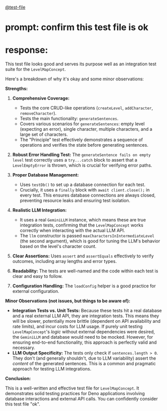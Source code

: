 [@test-file](../../../src/concepts/LevelMap/LevelMapConcept.test.ts)

# prompt: confirm this test file is ok
# response:

This test file looks good and serves its purpose well as an integration test suite for the `LevelMapConcept`.

Here's a breakdown of why it's okay and some minor observations:

**Strengths:**

1.  **Comprehensive Coverage:**
    *   Tests the core CRUD-like operations (`createLevel`, `addCharacter`, `removeCharacter`).
    *   Tests the main functionality: `generateSentences`.
    *   Covers various scenarios for `generateSentences`: empty level (expecting an error), single character, multiple characters, and a large set of characters.
    *   The "Principle" test effectively demonstrates a sequence of operations and verifies the state before generating sentences.

2.  **Robust Error Handling Test:** The `generateSentence fails on empty level` test correctly uses a `try...catch` block to assert that a `LevelEmptyError` is thrown, which is crucial for verifying error paths.

3.  **Proper Database Management:**
    *   Uses `testDb()` to set up a database connection for each test.
    *   Crucially, it uses a `finally` block with `await client.close();` in every test. This ensures database connections are always closed, preventing resource leaks and ensuring test isolation.

4.  **Realistic LLM Integration:**
    *   It uses a real `GeminiLLM` instance, which means these are true integration tests, confirming that the `LevelMapConcept` works correctly when interacting with the actual LLM API.
    *   The `llm` constructor is passed `maxCharactersInIntermediateLevel` (the second argument), which is good for tuning the LLM's behavior based on the level's character count.

5.  **Clear Assertions:** Uses `assert` and `assertEquals` effectively to verify outcomes, including array lengths and error types.

6.  **Readability:** The tests are well-named and the code within each test is clear and easy to follow.

7.  **Configuration Handling:** The `loadConfig` helper is a good practice for external configuration.

**Minor Observations (not issues, but things to be aware of):**

*   **Integration Tests vs. Unit Tests:** Because these tests hit a real database and a real external LLM API, they are integration tests. This means they will be slower, potentially more brittle (dependent on API availability and rate limits), and incur costs for LLM usage. If purely unit testing `LevelMapConcept`'s *logic* without external dependencies were desired, the `GeminiLLM` and database would need to be mocked. However, for ensuring end-to-end functionality, this approach is perfectly valid and necessary.
*   **LLM Output Specificity:** The tests only check if `sentences.length > 0`. They don't (and generally shouldn't, due to LLM variability) assert the *content* of the generated sentences. This is a common and pragmatic approach for testing LLM integrations.

**Conclusion:**

This is a well-written and effective test file for `LevelMapConcept`. It demonstrates solid testing practices for Deno applications involving database interactions and external API calls. You can confidently consider this test file "ok".